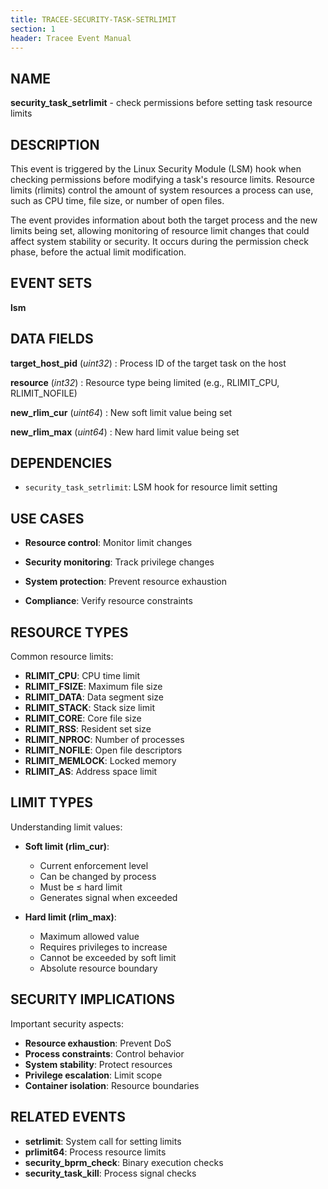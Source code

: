 ```yaml
---
title: TRACEE-SECURITY-TASK-SETRLIMIT
section: 1
header: Tracee Event Manual
---
```


## NAME

**security_task_setrlimit** - check permissions before setting task resource limits

## DESCRIPTION

This event is triggered by the Linux Security Module (LSM) hook when checking permissions before modifying a task's resource limits. Resource limits (rlimits) control the amount of system resources a process can use, such as CPU time, file size, or number of open files.

The event provides information about both the target process and the new limits being set, allowing monitoring of resource limit changes that could affect system stability or security. It occurs during the permission check phase, before the actual limit modification.

## EVENT SETS

**lsm**

## DATA FIELDS

**target_host_pid** (*uint32*)
: Process ID of the target task on the host

**resource** (*int32*)
: Resource type being limited (e.g., RLIMIT_CPU, RLIMIT_NOFILE)

**new_rlim_cur** (*uint64*)
: New soft limit value being set

**new_rlim_max** (*uint64*)
: New hard limit value being set

## DEPENDENCIES

- `security_task_setrlimit`: LSM hook for resource limit setting

## USE CASES

- **Resource control**: Monitor limit changes

- **Security monitoring**: Track privilege changes

- **System protection**: Prevent resource exhaustion

- **Compliance**: Verify resource constraints

## RESOURCE TYPES

Common resource limits:

- **RLIMIT_CPU**: CPU time limit
- **RLIMIT_FSIZE**: Maximum file size
- **RLIMIT_DATA**: Data segment size
- **RLIMIT_STACK**: Stack size limit
- **RLIMIT_CORE**: Core file size
- **RLIMIT_RSS**: Resident set size
- **RLIMIT_NPROC**: Number of processes
- **RLIMIT_NOFILE**: Open file descriptors
- **RLIMIT_MEMLOCK**: Locked memory
- **RLIMIT_AS**: Address space limit

## LIMIT TYPES

Understanding limit values:

- **Soft limit (rlim_cur)**:
  - Current enforcement level
  - Can be changed by process
  - Must be ≤ hard limit
  - Generates signal when exceeded

- **Hard limit (rlim_max)**:
  - Maximum allowed value
  - Requires privileges to increase
  - Cannot be exceeded by soft limit
  - Absolute resource boundary

## SECURITY IMPLICATIONS

Important security aspects:

- **Resource exhaustion**: Prevent DoS
- **Process constraints**: Control behavior
- **System stability**: Protect resources
- **Privilege escalation**: Limit scope
- **Container isolation**: Resource boundaries

## RELATED EVENTS

- **setrlimit**: System call for setting limits
- **prlimit64**: Process resource limits
- **security_bprm_check**: Binary execution checks
- **security_task_kill**: Process signal checks
